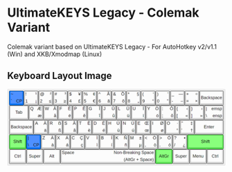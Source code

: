 # UltimateKEYS Legacy - Colemak Variant

Colemak variant based on UltimateKEYS Legacy - For AutoHotkey v2/v1.1 (Win) and XKB/Xmodmap (Linux)

## Keyboard Layout Image

![UltimateKEYS Legacy - Colemak (2x Backspace) - Keyboard Layout Image](UltimateKEYS%20Legacy%20-%20Colemak%20(2x%20Backspace)%20-%20Keyboard%20Layout%20Image.png)
